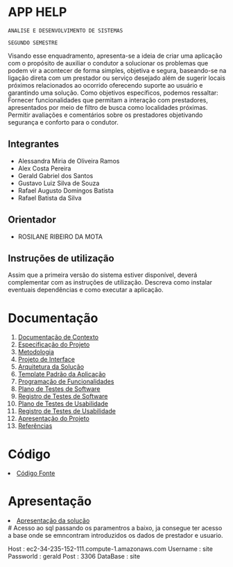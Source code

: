 # APP HELP

`ANALISE E DESENVOLVIMENTO DE SISTEMAS`



`SEGUNDO SEMESTRE`

Visando esse enquadramento, apresenta-se a ideia de criar uma aplicação com o propósito de auxiliar o condutor a solucionar os problemas que podem vir a acontecer de forma simples, objetiva e segura, baseando-se na ligação direta com um prestador ou serviço desejado além de sugerir locais próximos relacionados ao ocorrido oferecendo suporte ao usuário e garantindo uma solução. Como objetivos específicos, podemos ressaltar: Fornecer funcionalidades que permitam a interação com prestadores, apresentados por meio de filtro de busca como localidades próximas. Permitir avaliações e comentários sobre os prestadores objetivando segurança e conforto para o condutor.

## Integrantes

* Alessandra Miria de Oliveira Ramos
* Alex Costa Pereira
* Gerald Gabriel dos Santos
* Gustavo Luiz Silva de Souza 
* Rafael Augusto Domingos Batista
* Rafael Batista da Silva

## Orientador

* ROSILANE RIBEIRO DA MOTA

## Instruções de utilização

Assim que a primeira versão do sistema estiver disponível, deverá complementar com as instruções de utilização. Descreva como instalar eventuais dependências e como executar a aplicação.

# Documentação

<ol>
<li><a href="docs/01-Documentação de Contexto.md"> Documentação de Contexto</a></li>
<li><a href="docs/02-Especificação do Projeto.md"> Especificação do Projeto</a></li>
<li><a href="docs/03-Metodologia.md"> Metodologia</a></li>
<li><a href="docs/04-Projeto de Interface.md"> Projeto de Interface</a></li>
<li><a href="docs/05-Arquitetura da Solução.md"> Arquitetura da Solução</a></li>
<li><a href="docs/06-Template Padrão da Aplicação.md"> Template Padrão da Aplicação</a></li>
<li><a href="docs/07-Programação de Funcionalidades.md"> Programação de Funcionalidades</a></li>
<li><a href="docs/08-Plano de Testes de Software.md"> Plano de Testes de Software</a></li>
<li><a href="docs/09-Registro de Testes de Software.md"> Registro de Testes de Software</a></li>
<li><a href="docs/10-Plano de Testes de Usabilidade.md"> Plano de Testes de Usabilidade</a></li>
<li><a href="docs/11-Registro de Testes de Usabilidade.md"> Registro de Testes de Usabilidade</a></li>
<li><a href="docs/12-Apresentação do Projeto.md"> Apresentação do Projeto</a></li>
<li><a href="docs/13-Referências.md"> Referências</a></li>
</ol>

# Código

<li><a href="src/README.md"> Código Fonte</a></li>

# Apresentação

<li><a href="presentation/README.md"> Apresentação da solução</a></li>
# Acesso ao sql 
passando os paramentros a baixo, ja consegue ter acesso a base onde se emncontram  introduzidos os dados de prestador e usuario.

Host : ec2-34-235-152-111.compute-1.amazonaws.com
Username : site
Passworld : gerald
Post :  3306
DataBase : site
